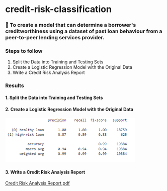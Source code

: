 # credit-risk-classification

### 	To create a model that can determine a borrower's creditworthiness using a dataset of past loan behaviour from a peer-to-peer lending services provider.

### Steps to follow 
  1. Split the Data into Training and Testing Sets
  2. Create a Logistic Regression Model with the Original Data
  3. Write a Credit Risk Analysis Report
  
### Results
#### 1. Split the Data into Training and Testing Sets
#### 2. Create a Logistic Regression Model with the Original Data
![](https://github.com/athirareji321/credit-risk-classification/blob/main/README_Images/1.png)
#### 3. Write a Credit Risk Analysis Report
[Credit Risk Analysis Report.pdf]([https://github.com/pkrachakonda/Project3_Gr7/tree/main/Leaflet_Analysis](https://github.com/athirareji321/credit-risk-classification/blob/main/Credit%20Risk%20Analysis%20Report.pdf)https://github.com/athirareji321/credit-risk-classification/blob/main/Credit%20Risk%20Analysis%20Report.pdf)
